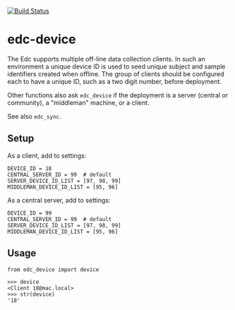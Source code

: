 [![Build Status](https://travis-ci.org/botswana-harvard/edc-device.svg?branch=develop)](https://travis-ci.org/botswana-harvard/edc-device)

# edc-device

The Edc supports multiple off-line data collection clients. In such an environment a unique device ID is used to seed unique subject and sample identifiers created when offline. The group of clients should be configured each to have a unique ID, such as a two digit number, before deployment. 

Other functions also ask `edc_device` if the deployment is a server (central or community), a "middleman" machine, or a client. 

See also `edc_sync`.

Setup
-----
	
As a client, add to settings:

	DEVICE_ID = 18
	CENTRAL_SERVER_ID = 99  # default
	SERVER_DEVICE_ID_LIST = [97, 98, 99]
	MIDDLEMAN_DEVICE_ID_LIST = [95, 96]
	
As a central server, add to settings:

	DEVICE_ID = 99
	CENTRAL_SERVER_ID = 99  # default
	SERVER_DEVICE_ID_LIST = [97, 98, 99]
	MIDDLEMAN_DEVICE_ID_LIST = [95, 96]


Usage
-----	

	from edc_device import device
	
	>>> device
	<Client 18@mac.local>
	>>> str(device)
	'18'
